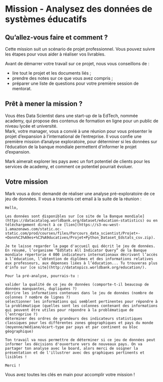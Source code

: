 # Mission - Analysez des données de systèmes éducatifs
## Qu’allez-vous faire et comment ?
Cette mission suit un scénario de projet professionnel. Vous pouvez suivre les étapes pour vous aider à réaliser vos livrables.

Avant de démarrer votre travail sur ce projet, nous vous conseillons de :
- lire tout le projet et les documents liés ;
- prendre des notes sur ce que vous avez compris ;
- préparer une liste de questions pour votre première session de mentorat.

## Prêt à mener la mission ?
Vous êtes Data Scientist dans une start-up de la EdTech, nommée academy, qui propose des contenus de formation en ligne pour un public de niveau lycée et université.  
Mark, votre manager, vous a convié à une réunion pour vous présenter le projet d’expansion à l’international de l’entreprise. Il vous confie une première mission d’analyse exploratoire, pour déterminer si les données sur l’éducation de la banque mondiale permettent d’informer le projet d’expansion.

Mark aimerait explorer les pays avec un fort potentiel de clients pour les services de academy, et comment ce potentiel pourrait évoluer.

## Votre mission
Mark vous a donc demandé de réaliser une analyse pré-exploratoire de ce jeu de données. Il vous a transmis cet email à la suite de la réunion :

```
Hello,

Les données sont disponibles sur [ce site de la Banque mondiale](https://datacatalog.worldbank.org/dataset/education-statistics) ou en téléchargement direct à ce [lien](https://s3-eu-west-1.amazonaws.com/static.oc-static.com/prod/courses/files/Parcours_data_scientist/Projet+-+Donn%C3%A9es+%C3%A9ducatives/Projet+Python_Dataset_Edstats_csv.zip).

Je te laisse regarder la page d'accueil qui décrit le jeu de données. En résumé, l’organisme “EdStats All Indicator Query” de la Banque mondiale répertorie 4 000 indicateurs internationaux décrivant l’accès à l’éducation, l’obtention de diplômes et des informations relatives aux professeurs, aux dépenses liées à l’éducation... Tu trouveras plus d'info sur [ce site](http://datatopics.worldbank.org/education/).

Pour la pré-analyse, pourrais-tu :

valider la qualité de ce jeu de données (comporte-t-il beaucoup de données manquantes, dupliquées ?)
décrire les informations contenues dans le jeu de données (nombre de colonnes ? nombre de lignes ?)
sélectionner les informations qui semblent pertinentes pour répondre à la problématique (quelles sont les colonnes contenant des informations qui peuvent être utiles pour répondre à la problématique de l’entreprise ?)
déterminer des ordres de grandeurs des indicateurs statistiques classiques pour les différentes zones géographiques et pays du monde (moyenne/médiane/écart-type par pays et par continent ou bloc géographique)
 
Ton travail va nous permettre de déterminer si ce jeu de données peut informer les décisions d'ouverture vers de nouveaux pays. On va partager ton analyse avec le board, alors merci de soigner la présentation et de l'illustrer avec des graphiques pertinents et lisibles !

Merci !
```

Vous avez toutes les clés en main pour accomplir votre mission !

